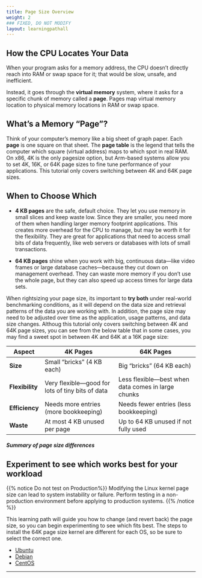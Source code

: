 ```yaml
---
title: Page Size Overview
weight: 2
### FIXED, DO NOT MODIFY
layout: learningpathall
---
```


## How the CPU Locates Your Data

When your program asks for a memory address, the CPU doesn’t directly reach into RAM or swap space for it; that would be slow, unsafe, and inefficient.
 
Instead, it goes through the **virtual memory** system, where it asks for a specific chunk of memory called a **page**. Pages map virtual memory location to physical memory locations in RAM or swap space.

## What’s a Memory “Page”?

Think of your computer’s memory like a big sheet of graph paper. Each **page** is one square on that sheet. The **page table** is the legend that tells the computer which square (virtual address) maps to which spot in real RAM.  On x86, 4K is the only pagesize option, but Arm-based systems allow you to set 4K, 16K, or 64K page sizes to fine tune performance of your applications.  This tutorial only covers switching between 4K and 64K page sizes.


## When to Choose Which

- **4 KB pages** are the safe, default choice. They let you use memory in small slices and keep waste low.  Since they are smaller, you need more of them when handling larger memory footprint applications.  This creates more overhead for the CPU to manage, but may be worth it for the flexibility.  They are great for applications that need to access small bits of data frequently, like web servers or databases with lots of small transactions.

- **64 KB pages** shine when you work with big, continuous data—like video frames or large database caches—because they cut down on management overhead.  They can waste more memory if you don’t use the whole page, but they can also speed up access times for large data sets.

When rightsizing your page size, its important to **try both** under real-world benchmarking conditions, as it will depend on the data size and retrieval patterns of the data you are working with.  In addition, the page size may need to be adjusted over time as the application, usage patterns, and data size changes.  Althoug this tutorial only covers switching between 4K and 64K page sizes, you can see from the below table that in some cases, you may find a sweet spot in between 4K and 64K at a 16K page size:


| Aspect          | 4K Pages                             | 64K Pages                              |
|-----------------|--------------------------------------|----------------------------------------|
| **Size**        | Small “bricks” (4 KB each)           | Big “bricks” (64 KB each)              |
| **Flexibility** | Very flexible—good for lots of tiny bits of data | Less flexible—best when data comes in large chunks |
| **Efficiency**  | Needs more entries (more bookkeeping) | Needs fewer entries (less bookkeeping) |
| **Waste**       | At most 4 KB unused per page         | Up to 64 KB unused if not fully used   |

##### Summary of page size differences

## Experiment to see which works best for your workload
{{% notice Do not test on Production%}}
Modifying the Linux kernel page size can lead to system instability or failure. Perform testing in a non-production environment before applying to production systems.
{{% /notice %}}

This learning path will guide you how to change (and revert back) the page size, so you can begin experimenting to see which fits best. The steps to install the 64K page size kernel are different for each OS, so be sure to select the correct one.


- [Ubuntu](../ubuntu)
- [Debian](../debian)
- [CentOS](../centos)

---
